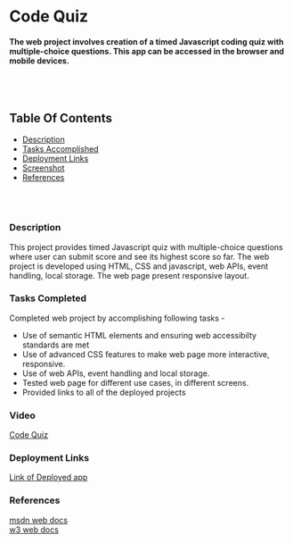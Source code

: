 
# Code Quiz

#### The web project involves creation of a timed Javascript coding quiz with multiple-choice questions. This app can be accessed in the browser and mobile devices.
<br>
<br>


## Table Of Contents
- [Description](#description)
- [Tasks Accomplished](#tasks-completed)
- [Deployment Links](#deployment-links)
- [Screenshot](#screenshot)
- [References](#references)
<br>
<br>

### Description
This project provides timed Javascript quiz with multiple-choice questions where user can submit score and see its highest score so far.
The web project is developed using HTML, CSS and javascript, web APIs, event handling, local storage.
The web page present responsive layout.


### Tasks Completed
Completed web project by accomplishing following tasks -
* Use of semantic HTML elements and ensuring web accessibilty standards are met
* Use of advanced CSS features to make web page more interactive, responsive. 
* Use of web APIs, event handling and local storage.
* Tested web page for different use cases, in different screens.
* Provided links to all of the deployed projects


### Video
[Code Quiz](https://drive.google.com/file/d/1Gi3WTwyDVzpDiooZbyN2AoQCuyqbTBGq/view?usp=share_link)
### Deployment Links
[Link of Deployed app ](https://anud22.github.io/Code-Quiz/)

### References
[msdn web docs](https://developer.mozilla.org/en-US/docs/Web/HTML)
<br>
[w3 web docs](https://www.w3schools.com/)